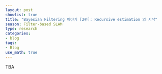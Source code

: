 ```yaml
---
layout: post
showlist: true
title: "Bayesian Filtering 이야기 [2편]: Recursive estimation 의 시작" 
season: Filter-based SLAM
type: research
categories:
- blog
tags:
- Blog
use_math: true
---
```


TBA